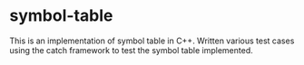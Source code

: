 # symbol-table

This is an implementation of symbol table in C++. Written various test cases using the catch framework to test the symbol table implemented. 
